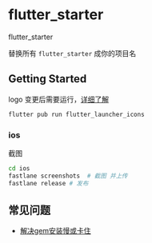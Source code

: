 # flutter_starter
flutter_starter

替换所有 `flutter_starter` 成你的项目名

## Getting Started

logo 变更后需要运行，[详细了解](https://github.dev/fluttercommunity/flutter_launcher_icons/tree/master/example/flavors)

```bash
flutter pub run flutter_launcher_icons
```

### ios

截图

```bash
cd ios
fastlane screenshots  # 截图 并上传
fastlane release # 发布
```

## 常见问题

- [解决gem安装慢或卡住](https://juejin.cn/post/6987549601343471623)